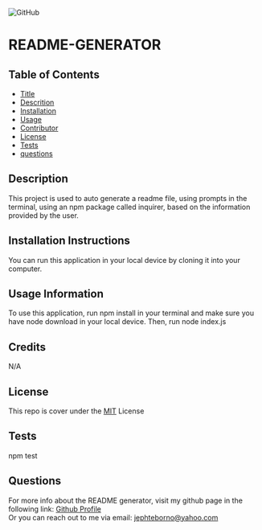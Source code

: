 
  ![GitHub](https://img.shields.io/github/license/jephtebb/README-GENERATOR)
  # README-GENERATOR
  

  ## Table of Contents
  * [Title](#title)
  * [Descrition](#description)
  * [Installation](#installation)
  * [Usage](#usage)
  * [Contributor](#contributing)
  * [License](#license)
  * [Tests](#tests)
  * [questions](#questions)

  ## Description
  This project is used to auto generate a readme file, using prompts in the terminal, using an npm package called inquirer, based on the information provided by the user.

  ## Installation Instructions
  You can run this application in your local device by cloning it into your computer.

  ## Usage Information
  To use this application, run npm install in your terminal and make sure you have node download in your local device. Then, run node index.js

  
  ## Credits
  N/A

  ## License
  This repo is cover under the  [MIT](https://opensource.org/licenses/MIT) License
  

  ## Tests
  npm test

  ## Questions
  For more info about the README generator, visit my github page in the following link:
  [Github Profile](https://github.com/jephtebb) <br/>
  Or you can reach out to me via email: jephteborno@yahoo.com
